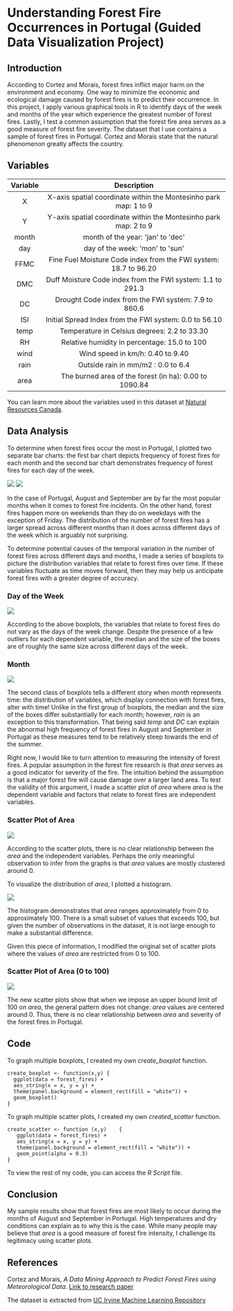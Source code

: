 # Understanding Forest Fire Occurrences in Portugal (Guided Data Visualization Project)

## Introduction 
According to Cortez and Morais, forest fires inflict major harm on the environment and economy. One way to minimize the economic and ecological damage caused by forest fires is to predict their occurrence. In this project, I apply various graphical tools in R to identify days of the week and months of the year which experience the greatest number of forest fires. Lastly, I test a common assumption that the forest fire area serves as a good measure of forest fire severity. The dataset that I use contains a sample of forest fires in Portugal. Cortez and Morais state that the natural phenomenon greatly affects the country. 
## Variables
| Variable | Description  |
| :---: | :---: |
| X | X-axis spatial coordinate within the Montesinho park map: 1 to 9 |
| Y | Y-axis spatial coordinate within the Montesinho park map: 2 to 9 |
| month | month of the year: 'jan' to 'dec' |
| day | day of the week: 'mon' to 'sun' |
| FFMC | Fine Fuel Moisture Code index from the FWI system: 18.7 to 96.20 |
| DMC | Duff Moisture Code index from the FWI system: 1.1 to 291.3 |
| DC | Drought Code index from the FWI system: 7.9 to 860.6 |
| ISI | Initial Spread Index from the FWI system: 0.0 to 56.10 |
| temp | Temperature in Celsius degrees: 2.2 to 33.30 |
| RH | Relative humidity in percentage: 15.0 to 100 |
| wind | Wind speed in km/h: 0.40 to 9.40 |
| rain | Outside rain in mm/m2 : 0.0 to 6.4 |
| area | The burned area of the forest (in ha): 0.00 to 1090.84 |

You can learn more about the variables used in this dataset at [Natural Resources Canada](http://cwfis.cfs.nrcan.gc.ca/background/summary/fwi).
## Data Analysis
To determine when forest fires occur the most in Portugal, I plotted two separate bar charts: the first bar chart depicts frequency of forest fires for each month and the second bar chart demonstrates frequency of forest fires for each day of the week. 

![](https://i.ibb.co/g9dyVNW/Month-Bar-Chart.png)
![](https://i.ibb.co/85bfHyf/Day-Bar-Chart.png)

In the case of Portugal, August and September are by far the most popular months when it comes to forest fire incidents. On the other hand, forest fires happen more on weekends than they do on weekdays with the exception of Friday. The distribution of the number of forest fires has a larger spread across different months than it does across different days of the week which is arguably not surprising.

To determine potential causes of the temporal variation in the number of forest fires across different days and months, I made a series of boxplots to picture the distribution variables that relate to forest fires over time. If these variables fluctuate as time moves forward, then they may help us anticipate forest fires with a greater degree of accuracy. 

### Day of the Week
![](https://i.ibb.co/WkPQtjC/Boxplot-Daily.png)

According to the above boxplots, the variables that relate to forest fires do not vary as the days of the week change. Despite the presence of a few outliers for each dependent variable, the median and the size of the boxes are of roughly the same size across different days of the week.  
### Month
![](https://i.ibb.co/zxL16wf/Boxplot-Monthly.png)

The second class of boxplots tells a different story when *month* represents time: the distribution of variables, which display connection with forest fires, alter with time! Unlike in the first group of boxplots, the median and the size of the boxes differ substantially for each month; however, *rain* is an exception to this transformation. That being said *temp* and *DC* can explain the abnormal high frequency of forest fires in August and September in Portugal as these measures tend to be relatively steep towards the end of the summer. 

Right now, I would like to turn attention to measuring the intensity of forest fires. A popular assumption in the forest fire research is that *area* serves as a good indicator for severity of the fire. The intuition behind the assumption is that a major forest fire will cause damage over a larger land area. To test the validity of this argument, I made a scatter plot of *area* where *area* is the dependent variable and factors that relate to forest fires are independent variables.
### Scatter Plot of Area
![](https://i.ibb.co/9hMj4kZ/Scatter-Area.png) 

According to the scatter plots, there is no clear relationship between the *area* and the independent variables. Perhaps the only meaningful observation to infer from the graphs is that *area* values are mostly clustered around 0. 

To visualize the distribution of *area*, I plotted a histogram.

![](https://i.ibb.co/bs8L6k0/Histogram-of-Area.png) 

The histogram demonstrates that *area* ranges approximately from 0 to approximately 100. There is a small subset of values that exceeds 100, but given the number of observations in the dataset, it is not large enough to make a substantial difference.

Given this piece of information, I modified the original set of scatter plots where the values of *area* are restricted from 0 to 100. 

### Scatter Plot of Area (0 to 100)

![](https://i.ibb.co/wCwgCwk/Scatter-Plot-Area-0-to-100.png)

The new scatter plots show that when we impose an upper bound limit of 100 on *area*, the general pattern does not change: *area* values are centered around 0. Thus, there is no clear relationship between *area* and severity of the forest fires in Portugal.

## Code

To graph multiple boxplots, I created my own *create_boxplot* function. 
```
create_boxplot <- function(x,y) {
  ggplot(data = forest_fires) + 
  aes_string(x = x, y = y) + 
  theme(panel.background = element_rect(fill = "white")) + 
  geom_boxplot()
}
```
To graph multiple scatter plots, I created my own *created_scatter* function. 
```
create_scatter <- function (x,y)    {
   ggplot(data = forest_fires) + 
   aes_string(x = x, y = y) +
   theme(panel.background = element_rect(fill = "white")) + 
   geom_point(alpha = 0.3)
}
```
To view the rest of my code, you can access the *R Script* file.
## Conclusion
My sample results show that forest fires are most likely to occur during the months of August and September in Portugal. High temperatures and dry conditions can explain as to why this is the case. While many people may believe that *area* is a good measure of forest fire intensity, I challenge its legitimacy using scatter plots. 

## References
Cortez and Morais, *A Data Mining Approach to Predict Forest Fires using Meteorological Data*. [Link to research paper](http://www3.dsi.uminho.pt/pcortez/fires.pdf)

The dataset is extracted from [UC Irvine Machine Learning Repository](https://archive.ics.uci.edu/ml/machine-learning-databases/forest-fires/)

